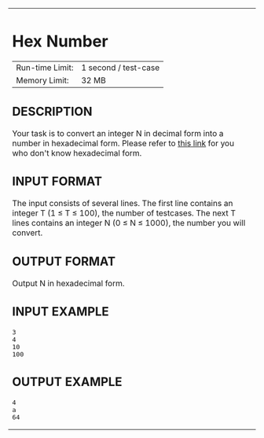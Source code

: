 <center>
<table cellpadding="20" width="100%">
<tbody><tr>
<td id="Base">

<!-- title -->
<h1>Hex Number</h1>

<!-- author -->
<div id="penulis"></div>
<!-- header -->
<table id="header">
	 <tbody>
	 <tr>
		<td class="judul">Run-time Limit:</td>
		<td>1 second / test-case</td>
	</tr>
	<tr>
		 <td class="judul"> Memory Limit:</td>
		<td>32 MB</td>
	 </tr>
</tbody></table>

<!-- problem statement -->
<div id="problem">
<h2>DESCRIPTION</h2>
<p>Your task is to convert an integer N in decimal form into a number in hexadecimal form. Please refer to <a href="https://en.wikipedia.org/wiki/Hexadecimal">this link</a> for you who don't know hexadecimal form.</p>

<!-- format input -->
<h2>INPUT FORMAT</h2>
<p>The input consists of several lines. The first line contains an integer T (1 ≤ T ≤ 100), the number of testcases. The next T lines contains an integer N (0 ≤ N ≤ 1000), the number you will convert.</p>

<!-- format output -->
<h2>OUTPUT FORMAT</h2>
<p>Output N in hexadecimal form.</p>

<!-- sample input -->
<div id="sampleinput">
<h2>INPUT EXAMPLE</h2>
<pre class="io">3
4
10
100
</pre>
</div>

<!-- sample output -->
<div id="sampleoutput">
<h2>OUTPUT EXAMPLE</h2>
<pre class="io">4
a
64
</pre>
</div>

</div></td>
</tr></tbody>
</table>
</center>